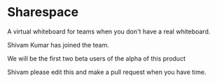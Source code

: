 # Sharespace
A virtual whiteboard for teams when you don't have a real whiteboard.

Shivam Kumar has joined the team.

We will be the first two beta users of the alpha of this product

Shivam please edit this and make a pull request when you have time.
